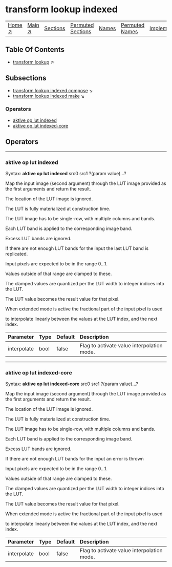 # transform lookup indexed

||||||||
|---|---|---|---|---|---|---|
|[Home ↗](/)|[Main ↗](index.md)|[Sections](index.md#sectree)|[Permuted Sections](bypsections.md)|[Names](byname.md)|[Permuted Names](bypnames.md)|[Implementations](bylang.md)|

## Table Of Contents

  - [transform lookup](transform_lookup.md) ↗


## Subsections


 - [transform lookup indexed compose](transform_lookup_indexed_compose.md) ↘
 - [transform lookup indexed make](transform_lookup_indexed_make.md) ↘

### Operators

 - [aktive op lut indexed](#op_lut_indexed)
 - [aktive op lut indexed-core](#op_lut_indexed_core)

## Operators

---
### <a name='op_lut_indexed'></a> aktive op lut indexed

Syntax: __aktive op lut indexed__ src0 src1 ?(param value)...?

Map the input image (second argument) through the LUT image provided as the first arguments and return the result.

The location of the LUT image is ignored.

The LUT is fully materialized at construction time.

The LUT image has to be single-row, with multiple columns and bands.



Each LUT band is applied to the corresponding image band.

Excess LUT bands are ignored.

If there are not enough LUT bands for the input the last LUT band is replicated.



Input pixels are expected to be in the range 0...1.

Values outside of that range are clamped to these.

The clamped values are quantized per the LUT width to integer indices into the LUT.

The LUT value becomes the result value for that pixel.



When extended mode is active the fractional part of the input pixel is used

to interpolate linearly between the values at the LUT index, and the next index.

|Parameter|Type|Default|Description|
|:---|:---|:---|:---|
|interpolate|bool|false|Flag to activate value interpolation mode.|

---
### <a name='op_lut_indexed_core'></a> aktive op lut indexed-core

Syntax: __aktive op lut indexed-core__ src0 src1 ?(param value)...?

Map the input image (second argument) through the LUT image provided as the first arguments and return the result.

The location of the LUT image is ignored.

The LUT is fully materialized at construction time.

The LUT image has to be single-row, with multiple columns and bands.



Each LUT band is applied to the corresponding image band.

Excess LUT bands are ignored.

If there are not enough LUT bands for the input an error is thrown



Input pixels are expected to be in the range 0...1.

Values outside of that range are clamped to these.

The clamped values are quantized per the LUT width to integer indices into the LUT.

The LUT value becomes the result value for that pixel.



When extended mode is active the fractional part of the input pixel is used

to interpolate linearly between the values at the LUT index, and the next index.

|Parameter|Type|Default|Description|
|:---|:---|:---|:---|
|interpolate|bool|false|Flag to activate value interpolation mode.|

